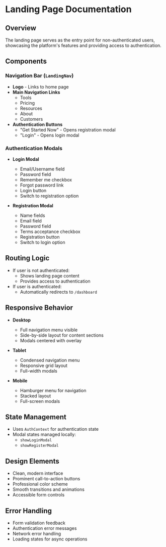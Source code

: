 # Landing Page Documentation

## Overview
The landing page serves as the entry point for non-authenticated users, showcasing the platform's features and providing access to authentication.

## Components

### Navigation Bar (`LandingNav`)
- **Logo** - Links to home page
- **Main Navigation Links**
  - Tools
  - Pricing
  - Resources
  - About
  - Customers
- **Authentication Buttons**
  - "Get Started Now" - Opens registration modal
  - "Login" - Opens login modal

### Authentication Modals
- **Login Modal**
  - Email/Username field
  - Password field
  - Remember me checkbox
  - Forgot password link
  - Login button
  - Switch to registration option

- **Registration Modal**
  - Name fields
  - Email field
  - Password field
  - Terms acceptance checkbox
  - Registration button
  - Switch to login option

## Routing Logic
- If user is not authenticated:
  - Shows landing page content
  - Provides access to authentication
- If user is authenticated:
  - Automatically redirects to `/dashboard`

## Responsive Behavior
- **Desktop**
  - Full navigation menu visible
  - Side-by-side layout for content sections
  - Modals centered with overlay

- **Tablet**
  - Condensed navigation menu
  - Responsive grid layout
  - Full-width modals

- **Mobile**
  - Hamburger menu for navigation
  - Stacked layout
  - Full-screen modals

## State Management
- Uses `AuthContext` for authentication state
- Modal states managed locally:
  - `showLoginModal`
  - `showRegisterModal`

## Design Elements
- Clean, modern interface
- Prominent call-to-action buttons
- Professional color scheme
- Smooth transitions and animations
- Accessible form controls

## Error Handling
- Form validation feedback
- Authentication error messages
- Network error handling
- Loading states for async operations 